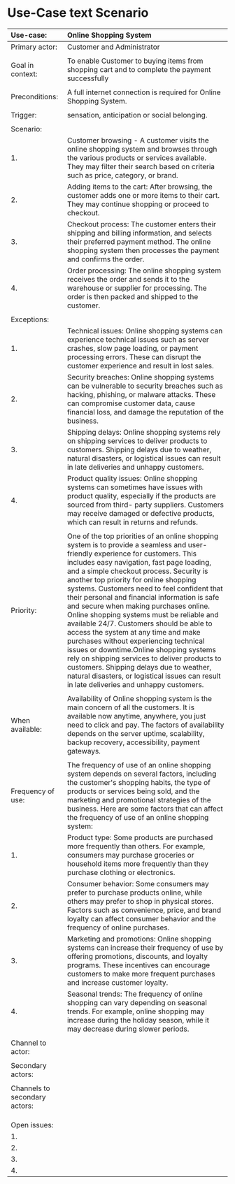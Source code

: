 # Use-Case text Scenario


| Use-case: |Online Shopping System|
| :--- | :--- |
| Primary actor: | Customer and Administrator |
|   |
| Goal in context: |  To enable Customer to buying items from shopping cart and to complete the payment successfully |
|   |
| Preconditions: | A full internet connection is required for Online Shopping System. |
|   |
| Trigger:  | sensation, anticipation or social belonging.|
|   |
| Scenario: |
|    1. | Customer browsing - A customer visits the online shopping system and browses through the various products or services available.        They may filter their search based on criteria such as price, category, or brand. 
|    2. | Adding items to the cart: After browsing, the customer adds one or more items to their cart. They may continue shopping or proceed to                                                checkout.
|    3. | Checkout process: The customer enters their shipping and billing information, and selects their preferred payment method. The online shopping                                 system then processes the payment and confirms the order.
|    4. | Order processing: The online shopping system receives the order and sends it to the warehouse or supplier for processing. The order is then                                   packed and shipped to the customer.
|   |
| Exceptions: |
|    1. | Technical issues: Online shopping systems can experience technical issues such as server crashes, slow page loading, or payment processing                                    errors. These can disrupt the customer experience and result in lost sales.
|    2. | Security breaches: Online shopping systems can be vulnerable to security breaches such as hacking, phishing, or malware attacks. These can                                    compromise customer data, cause financial loss, and damage the reputation of the business.
|    3. | Shipping delays: Online shopping systems rely on shipping services to deliver products to customers. Shipping delays due to weather, natural                                disasters, or logistical issues can result in late deliveries and unhappy customers.
|    4. | Product quality issues: Online shopping systems can sometimes have issues with product quality, especially if the products are sourced from third-                                  party suppliers. Customers may receive damaged or defective products, which can result in returns and refunds.
|   |
| Priority: | One of the top priorities of an online shopping system is to provide a seamless and user-friendly experience for                                            customers. This includes easy navigation, fast page loading, and a simple checkout process. Security is another top priority for online                    shopping systems. Customers need to feel confident that their personal and financial information is safe and secure when making                            purchases online. Online shopping systems must be reliable and available 24/7. Customers should be able to access the system at any                        time and make purchases without experiencing technical issues or downtime.Online shopping systems rely on shipping services to deliver                      products to customers. Shipping delays due to weather, natural disasters, or logistical issues can result in late deliveries and unhappy                    customers.  | 
|   |
| When available:| Availability of Online shopping system is the main concern of all the customers. It is available now anytime, anywhere, you just need                       to click and pay. The factors of availability depends on the server uptime, scalability, backup recovery, accessibility, payment                           gateways.
|   |
| Frequency of use:|The frequency of use of an online shopping system depends on several factors, including the customer's shopping habits, the type of                        products or services being sold, and the marketing and promotional strategies of the business. Here are some factors that can affect                        the frequency of use of an online shopping system: 
| 1. |Product type: Some products are purchased more frequently than others. For example, consumers may purchase groceries or household                           items more frequently than they purchase clothing or electronics.|
| 2. |Consumer behavior: Some consumers may prefer to purchase products online, while others may prefer to shop in physical stores.                               Factors such as convenience, price, and brand loyalty can affect consumer behavior and the frequency of online purchases.|
|3. |Marketing and promotions: Online shopping systems can increase their frequency of use by offering promotions, discounts, and                                loyalty programs. These incentives can encourage customers to make more frequent purchases and increase customer loyalty.
|4. |Seasonal trends: The frequency of online shopping can vary depending on seasonal trends. For example, online shopping may increase during the holiday season, while it may decrease during slower periods. |
|    | 
| Channel to actor:|    |
|   |
| Secondary actors:|    |
|   |
| Channels to secondary actors:|
|   | 
|   |
|   |
| Open issues:|
|    1. |
|    2. |
|    3. |
|    4. |
